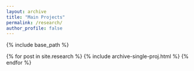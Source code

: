 ```yaml
---
layout: archive
title: "Main Projects"
permalink: /research/
author_profile: false
---
```

{% include base_path %}

<div class="grid">
  <div class="wrapper">
    {% for post in site.research %}
      {% include archive-single-proj.html %}
    {% endfor %}
  </div>
</div>
